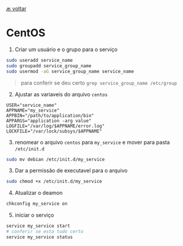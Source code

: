 [:back: voltar](/README.md)
# CentOS
1. Criar um usuário e o grupo para o serviço
```bash
sudo useradd service_name
sudo groupadd service_group_name
sudo usermod -aG service_group_name service_name 
```
> para conferir se deu certo `grep service_group_name /etc/group`

2. Ajustar as variaveis do arquivo `centos`
```
USER="service_name"
APPNAME="my_service"
APPBIN="/path/to/application/bin"
APPARGS="application -arg value"
LOGFILE="/var/log/$APPNAME/error.log"
LOCKFILE="/var/lock/subsys/$APPNAME"
``` 

3. renomear o arquivo `centos` para `my_service` e mover para pasta `/etc/init.d`
```bash
sudo mv debian /etc/init.d/my_service
```

3. Dar a permissão de executavel para o arquivo
``` bash
sudo chmod +x /etc/init.d/my_service
```

4. Atualizar o deamon 
```bash
chkconfig my_service on
```

5. iniciar o serviço
```bash 
service my_service start
# conferir se esta tudo certo
service my_service status
```


